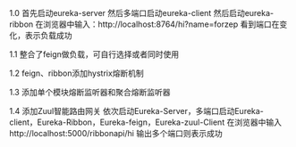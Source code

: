 1.0 首先启动eureka-server
然后多端口启动eureka-client
然后启动eureka-ribbon
在浏览器中输入：http://localhost:8764/hi?name=forzep
看到端口在变化，表示负载成功

1.1 整合了feign做负载，可自行选择或者同时使用

1.2 feign、ribbon添加hystrix熔断机制

1.3 添加单个模块熔断监听器和聚合熔断监听器

1.4 添加Zuul智能路由网关 依次启动Eureka-Server，多端口启动Eureka-client，Eureka-Ribbon，Eureka-feign，Eureka-zuul-Client
    在浏览器中输入 http://localhost:5000/ribbonapi/hi  输出多个端口则表示成功
